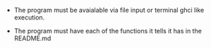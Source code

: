 - The program must be avaialable via file input or terminal ghci like execution.

- The program must have each of the functions it tells it has in the README.md